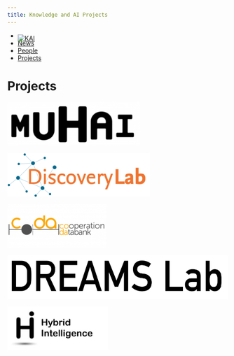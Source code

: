 ```yaml
---
title: Knowledge and AI Projects
---
```



<nav><ul>
<li class="home"><a href="/"><img src="../../images/logos/KAI_logo_noborder.png" alt="KAI" style="height:50px; position:relative; top:6px;"/></a></li>
<li><a href="/#news">News</a></li>
<li><a href="people">People</a></li>
<li><a href="projects">Projects</a></li>
</ul></nav>


# Projects

<a href="https://muhai.org/"><img src="images/muhai.png" height="100"></a>


<a href="https://discoverylab.ai/"><img src="images/discovery.png" height="100"></a>


<a href="https://cooperationdatabank.org/"><img src="images/coda.png" height="100"></a>


<a href="https://krr.cs.vu.nl/dreams-lab/"><img src="images/dreams.png" height="100"></a>


<a href="https://www.hybrid-intelligence-centre.nl/"><img src="images/hybrid.png" height="100"></a>


